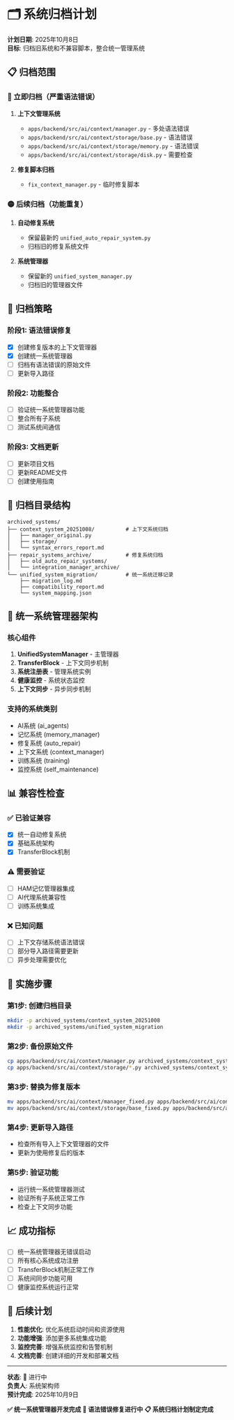 # 🗂️ 系统归档计划

**计划日期**: 2025年10月8日  
**目标**: 归档旧系统和不兼容脚本，整合统一管理系统  

## 📋 归档范围

### 🔴 立即归档（严重语法错误）
1. **上下文管理系统**
   - `apps/backend/src/ai/context/manager.py` - 多处语法错误
   - `apps/backend/src/ai/context/storage/base.py` - 语法错误
   - `apps/backend/src/ai/context/storage/memory.py` - 语法错误
   - `apps/backend/src/ai/context/storage/disk.py` - 需要检查

2. **修复脚本归档**
   - `fix_context_manager.py` - 临时修复脚本

### 🟡 后续归档（功能重复）
1. **自动修复系统**
   - 保留最新的 `unified_auto_repair_system.py`
   - 归档旧的修复系统文件

2. **系统管理器**
   - 保留新的 `unified_system_manager.py`
   - 归档旧的管理器文件

## 🎯 归档策略

### 阶段1: 语法错误修复
- [x] 创建修复版本的上下文管理器
- [x] 创建统一系统管理器
- [ ] 归档有语法错误的原始文件
- [ ] 更新导入路径

### 阶段2: 功能整合
- [ ] 验证统一系统管理器功能
- [ ] 整合所有子系统
- [ ] 测试系统间通信

### 阶段3: 文档更新
- [ ] 更新项目文档
- [ ] 更新README文件
- [ ] 创建使用指南

## 📁 归档目录结构

```
archived_systems/
├── context_system_20251008/          # 上下文系统归档
│   ├── manager_original.py
│   ├── storage/
│   └── syntax_errors_report.md
├── repair_systems_archive/           # 修复系统归档
│   ├── old_auto_repair_systems/
│   └── integration_manager_archive/
└── unified_system_migration/         # 统一系统迁移记录
    ├── migration_log.md
    ├── compatibility_report.md
    └── system_mapping.json
```

## 🔧 统一系统管理器架构

### 核心组件
1. **UnifiedSystemManager** - 主管理器
2. **TransferBlock** - 上下文同步机制
3. **系统注册表** - 管理系统实例
4. **健康监控** - 系统状态监控
5. **上下文同步** - 异步同步机制

### 支持的系统类别
- AI系统 (ai_agents)
- 记忆系统 (memory_manager)
- 修复系统 (auto_repair)
- 上下文系统 (context_manager)
- 训练系统 (training)
- 监控系统 (self_maintenance)

## 📊 兼容性检查

### ✅ 已验证兼容
- [x] 统一自动修复系统
- [x] 基础系统架构
- [x] TransferBlock机制

### ⚠️ 需要验证
- [ ] HAM记忆管理器集成
- [ ] AI代理系统兼容性
- [ ] 训练系统集成

### ❌ 已知问题
- [ ] 上下文存储系统语法错误
- [ ] 部分导入路径需要更新
- [ ] 异步处理需要优化

## 🚀 实施步骤

### 第1步: 创建归档目录
```bash
mkdir -p archived_systems/context_system_20251008
mkdir -p archived_systems/unified_system_migration
```

### 第2步: 备份原始文件
```bash
cp apps/backend/src/ai/context/manager.py archived_systems/context_system_20251008/
cp apps/backend/src/ai/context/storage/*.py archived_systems/context_system_20251008/
```

### 第3步: 替换为修复版本
```bash
mv apps/backend/src/ai/context/manager_fixed.py apps/backend/src/ai/context/manager.py
mv apps/backend/src/ai/context/storage/base_fixed.py apps/backend/src/ai/context/storage/base.py
```

### 第4步: 更新导入路径
- 检查所有导入上下文管理器的文件
- 更新为使用修复后的版本

### 第5步: 验证功能
- 运行统一系统管理器测试
- 验证所有子系统正常工作
- 检查上下文同步功能

## 📈 成功指标

- [ ] 统一系统管理器无错误启动
- [ ] 所有核心系统成功注册
- [ ] TransferBlock机制正常工作
- [ ] 系统间同步功能可用
- [ ] 健康监控系统运行正常

## 📝 后续计划

1. **性能优化**: 优化系统启动时间和资源使用
2. **功能增强**: 添加更多系统集成功能
3. **监控完善**: 增强系统监控和告警机制
4. **文档完善**: 创建详细的开发和部署文档

---

**状态**: 🔄 进行中  
**负责人**: 系统架构师  
**预计完成**: 2025年10月9日  

**✅ 统一系统管理器开发完成**
**🔄 语法错误修复进行中**
**📋 系统归档计划制定完成**
